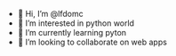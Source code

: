- 👋 Hi, I’m @lfdomc
- 👀 I’m interested in python world
- 🌱 I’m currently learning pyton
- 💞️ I’m looking to collaborate on web apps

